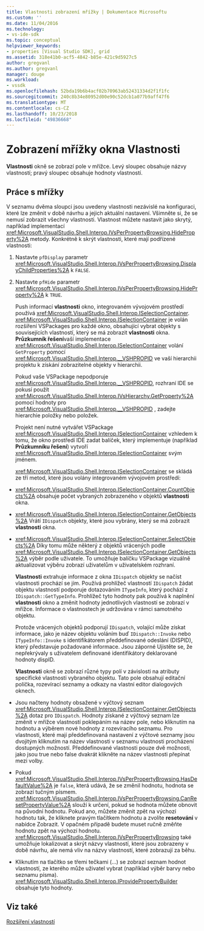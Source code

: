 ```yaml
---
title: Vlastnosti zobrazení mřížky | Dokumentace Microsoftu
ms.custom: ''
ms.date: 11/04/2016
ms.technology:
- vs-ide-sdk
ms.topic: conceptual
helpviewer_keywords:
- properties [Visual Studio SDK], grid
ms.assetid: 318e41b0-acf5-4842-b85e-421c9d5927c5
author: gregvanl
ms.author: gregvanl
manager: douge
ms.workload:
- vssdk
ms.openlocfilehash: 52bda19b6b4acf02b70963ab52431334d2f1f1fc
ms.sourcegitcommit: 240c8b34e80952d00e90c52dcb1a077b9aff47f6
ms.translationtype: MT
ms.contentlocale: cs-CZ
ms.lasthandoff: 10/23/2018
ms.locfileid: "49836668"
---
```

# <a name="properties-display-grid"></a>Zobrazení mřížky okna Vlastnosti
**Vlastnosti** okně se zobrazí pole v mřížce. Levý sloupec obsahuje názvy vlastností; pravý sloupec obsahuje hodnoty vlastností.  
  
## <a name="working-with-the-grid"></a>Práce s mřížky  
 V seznamu dvěma sloupci jsou uvedeny vlastnosti nezávislé na konfiguraci, které lze změnit v době návrhu a jejich aktuální nastavení. Všimněte si, že se nemusí zobrazit všechny vlastnosti. Vlastnost můžete nastavit jako skrytý, například implementací <xref:Microsoft.VisualStudio.Shell.Interop.IVsPerPropertyBrowsing.HideProperty%2A> metody. Konkrétně k skrýt vlastnosti, které mají podřízené vlastnosti:  
  
1. Nastavte `pfDisplay` parametr <xref:Microsoft.VisualStudio.Shell.Interop.IVsPerPropertyBrowsing.DisplayChildProperties%2A> k `FALSE`.  
  
2. Nastavte `pfHide` parametr <xref:Microsoft.VisualStudio.Shell.Interop.IVsPerPropertyBrowsing.HideProperty%2A> k `TRUE`.  
  
   Push informací **vlastnosti** okno, integrovaném vývojovém prostředí používá <xref:Microsoft.VisualStudio.Shell.Interop.ISelectionContainer>. <xref:Microsoft.VisualStudio.Shell.Interop.ISelectionContainer> je volán rozšíření VSPackages pro každé okno, obsahující vybrat objekty s souvisejících vlastností, který se má zobrazit **vlastnosti** okna. **Průzkumník řešení**vaší implementace <xref:Microsoft.VisualStudio.Shell.Interop.ISelectionContainer> volání `GetProperty` pomocí <xref:Microsoft.VisualStudio.Shell.Interop.__VSHPROPID> ve vaší hierarchii projektu k získání zobrazitelné objekty v hierarchii.  
  
   Pokud vaše VSPackage nepodporuje <xref:Microsoft.VisualStudio.Shell.Interop.__VSHPROPID>, rozhraní IDE se pokusí použít <xref:Microsoft.VisualStudio.Shell.Interop.IVsHierarchy.GetProperty%2A> pomocí hodnoty pro <xref:Microsoft.VisualStudio.Shell.Interop.__VSHPROPID> , zadejte hierarchie položky nebo položek.  
  
   Projekt není nutné vytvářet VSPackage <xref:Microsoft.VisualStudio.Shell.Interop.ISelectionContainer> vzhledem k tomu, že okno prostředí IDE zadat balíček, který implementuje (například **Průzkumníku řešení**) vytvoří <xref:Microsoft.VisualStudio.Shell.Interop.ISelectionContainer> svým jménem.  
  
   <xref:Microsoft.VisualStudio.Shell.Interop.ISelectionContainer> se skládá ze tří metod, které jsou volány integrovaném vývojovém prostředí:  
  
- <xref:Microsoft.VisualStudio.Shell.Interop.ISelectionContainer.CountObjects%2A> obsahuje počet vybraných zobrazeného v objektů **vlastnosti** okna.  
  
- <xref:Microsoft.VisualStudio.Shell.Interop.ISelectionContainer.GetObjects%2A> Vrátí `IDispatch` objekty, které jsou vybrány, který se má zobrazit **vlastnosti** okna.  
  
- <xref:Microsoft.VisualStudio.Shell.Interop.ISelectionContainer.SelectObjects%2A> Díky tomu může některý z objektů vrácených podle <xref:Microsoft.VisualStudio.Shell.Interop.ISelectionContainer.GetObjects%2A> výběr podle uživatele. To umožňuje balíčku VSPackage vizuálně aktualizovat výběru zobrazí uživatelům v uživatelském rozhraní.  
  
  **Vlastnosti** extrahuje informace z okna `IDispatch` objekty se načíst vlastnosti prochází se jím. Používá prohlížeč vlastností `IDispatch` žádat objektu vlastností podporuje dotazováním `ITypeInfo`, který pochází z `IDispatch::GetTypeInfo`. Prohlížeč tyto hodnoty pak používá k naplnění **vlastnosti** okno a změnit hodnoty jednotlivých vlastností se zobrazí v mřížce. Informace o vlastnostech je udržována v rámci samotného objektu.  
  
  Protože vrácených objektů podporují `IDispatch`, volající může získat informace, jako je název objektu voláním buď `IDispatch::Invoke` nebo `ITypeInfo::Invoke` s identifikátorem předdefinované odeslání (DISPID), který představuje požadované informace. Jsou záporné Ujistěte se, že nepřekrývaly s uživatelem definované identifikátory deklarované hodnoty dispID.  
  
  **Vlastnosti** okně se zobrazí různé typy polí v závislosti na atributy specifické vlastnosti vybraného objektu. Tato pole obsahují editační políčka, rozevírací seznamy a odkazy na vlastní editor dialogových oknech.  
  
- Jsou načteny hodnoty obsažené v výčtový seznam <xref:Microsoft.VisualStudio.Shell.Interop.ISelectionContainer.GetObjects%2A> dotaz pro `IDispatch`. Hodnoty získané z výčtový seznam lze změnit v mřížce vlastností poklepáním na název pole, nebo kliknutím na hodnotu a výběrem nové hodnoty z rozevíracího seznamu. Pro vlastnosti, které mají předdefinovaná nastavení z výčtové seznamy jsou dvojitým kliknutím na název vlastnosti v seznamu vlastnosti procházení dostupných možností. Předdefinované vlastnosti pouze dvě možnosti, jako jsou true nebo false dvakrát klikněte na název vlastnosti přepínat mezi volby.  
  
- Pokud <xref:Microsoft.VisualStudio.Shell.Interop.IVsPerPropertyBrowsing.HasDefaultValue%2A> je `false`, která udává, že se změnil hodnotu, hodnota se zobrazí tučným písmem. <xref:Microsoft.VisualStudio.Shell.Interop.IVsPerPropertyBrowsing.CanResetPropertyValue%2A> slouží k určení, pokud se hodnota můžete obnovit na původní hodnotu. Pokud ano, můžete změnit zpět na výchozí hodnotu tak, že kliknete pravým tlačítkem hodnotu a zvolíte **resetování** v nabídce Zobrazit. V opačném případě budete muset ručně změňte hodnotu zpět na výchozí hodnotu. <xref:Microsoft.VisualStudio.Shell.Interop.IVsPerPropertyBrowsing> také umožňuje lokalizovat a skrýt názvy vlastností, které jsou zobrazeny v době návrhu, ale nemá vliv na názvy vlastností, které zobrazují za běhu.  
  
- Kliknutím na tlačítko se třemi tečkami (...) se zobrazí seznam hodnot vlastností, ze kterého může uživatel vybrat (například výběr barvy nebo seznamu písma). <xref:Microsoft.VisualStudio.Shell.Interop.IProvidePropertyBuilder> obsahuje tyto hodnoty.  
  
## <a name="see-also"></a>Viz také  
 [Rozšíření vlastností](../../extensibility/internals/extending-properties.md)